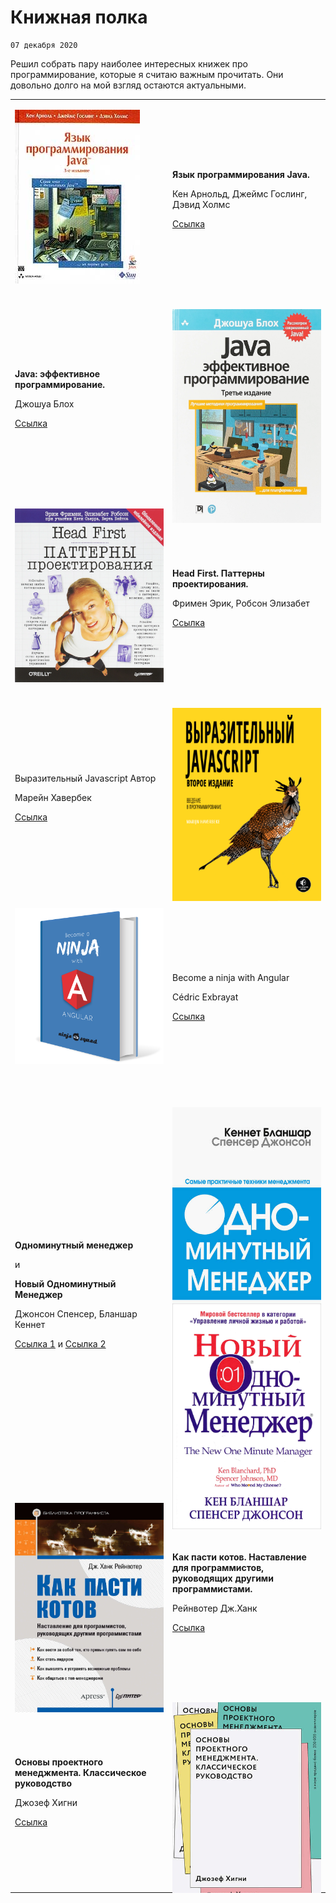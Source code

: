 <!--
{
  "draft": false,
  "tags": ["Программирование"]
}
-->

# Книжная полка

```blogEnginePageDate
07 декабря 2020
```

Решил собрать пару наиболее интересных книжек про программирование, которые я считаю важным прочитать. Они довольно
долго на мой взгляд остаются актуальными.

<table style="max-width: 800px; margin: 0 auto;">

<tr>
<td style="width: 50%">
<div style="height: 300px">

![img.png](img.png)

</div>
</td>
<td style="width: 50%">

**Язык программирования Java.**

Кен Арнольд, Джеймс Гослинг, Дэвид Холмс

[Ссылка](https://www.ozon.ru/context/detail/id/928761?__rr=1)

</td>
</tr>

<tr>
<td>

**Java: эффективное программирование.**

Джошуа Блох

[Ссылка](https://www.ozon.ru/context/detail/id/148627191)

</td>
<td>
<div style="height:300px">

![img_1.png](img_1.png)

</div>
</td>
</tr>

<tr>
<td>
<div style="height: 300px">

![img_2.png](img_2.png)

</div>
</td>
<td>

**Head First. Паттерны проектирования.**

Фримен Эрик, Робсон Элизабет

[Ссылка](https://www.ozon.ru/context/detail/id/144233005)

</td>
</tr>

<tr>
<td>

Выразительный Javascript Автор

Марейн Хавербек

[Ссылка](https://habr.com/ru/post/253101)

</td>
<td>
<div style="height:300px">

![img_3.png](img_3.png)

</div>
</td>
</tr>

<tr>
<td>
<div style="height: 300px">

![img_4.png](img_4.png)

</div>
</td>
<td>

Become a ninja with Angular

Cédric Exbrayat

[Ссылка](https://books.ninja-squad.com/angular)

</td>
</tr>

<tr>
<td>

**Одноминутный менеджер**

и

**Новый Одноминутный Менеджер**

Джонсон Спенсер, Бланшар Кеннет

[Ссылка 1](https://www.litres.ru/ken-blanshar/odnominutnyy-menedzher)
и
[Ссылка 2](https://www.ozon.ru/context/detail/id/34423694)

</td>
<td>
<div style="height:300px">

![img_5.png](img_5.png)

</div>
<div style="height:300px">

![img_6.png](img_6.png)

</div>
</td>
</tr>

<tr>
<td>
<div style="height: 300px">

![img_7.png](img_7.png)

</div>
</td>
<td>

**Как пасти котов. Наставление для программистов, руководящих другими программистами.**

Рейнвотер Дж.Ханк

[Ссылка](https://www.ozon.ru/context/detail/id/34748015)

</td>
</tr>

<tr>
<td>

**Основы проектного менеджмента. Классическое руководство**

Джозеф Хигни

[Ссылка](https://www.litres.ru/dzhozef-higni/osnovy-proektnogo-menedzhmenta-klassicheskoe-rukovodstvo)

</td>
<td>
<div style="height:300px">

![img_8.png](img_8.png)

</div>
</td>
</tr>

</table>